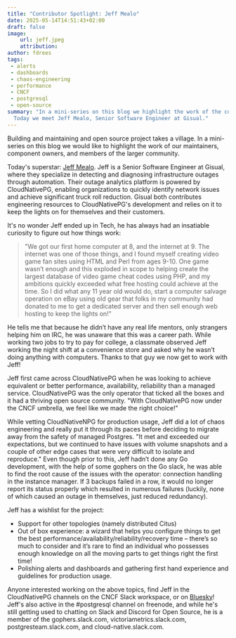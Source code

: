 ```yaml
---
title: "Contributor Spotlight: Jeff Mealo"
date: 2025-05-14T14:51:43+02:00
draft: false
image:
    url: jeff.jpeg
    attribution:
author: fdrees
tags:
 - alerts
 - dashboards
 - chaos-engineering
 - performance
 - CNCF
 - postgresql
 - open-source
summary: "In a mini-series on this blog we highlight the work of the community.
  Today we meet Jeff Mealo, Senior Software Engineer at Gisual."
---
```


Building and maintaining and open source project takes a village. In a
mini-series on this blog we would like to highlight the work of our
maintainers, component owners, and members of the larger community.

Today's superstar: [Jeff Mealo](https://github.com/jmealo/). Jeff is a 
Senior Software Engineer at Gisual, where they specialize in detecting and 
diagnosing infrastructure outages through automation. Their outage analytics 
platform is powered by CloudNativePG, enabling organizations to quickly 
identify network issues and achieve significant truck roll reduction. 
Gisual both contributes engineering resources to CloudNativePG's development 
and relies on it to keep the lights on for themselves and their customers.

It's no wonder Jeff ended up in Tech, he has always had an insatiable 
curiosity to figure out how things work:
> "We got our first home computer at 8, and the internet at 9. The internet 
was one of those things, and I found myself creating video game fan sites 
using HTML and Perl from ages 9-10. One game wasn’t enough and this exploded 
in scope to helping create the largest database of video game cheat codes 
using PHP, and my ambitions quickly exceeded what free hosting could achieve 
at the time. So I did what any 11 year old would do, start a computer salvage 
operation on eBay using old gear that folks in my community had donated to me 
to get a dedicated server and then sell enough web hosting to keep the lights 
on!"

He tells me that because he didn’t have any real life mentors, only strangers 
helping him on IRC, he was unaware that this was a career path. While working 
two jobs to try to pay for college, a classmate observed Jeff working the 
night shift at a convenience store and asked why he wasn’t doing anything with 
computers. Thanks to that guy we now get to work with Jeff! 

Jeff first came across CloudNativePG when he was looking to achieve equivalent 
or better performance, availability, reliability than a managed service. 
CloudNativePG was the only operator that ticked all the boxes and it had a 
thriving open source community. "With CloudNativePG now under the CNCF umbrella, 
we feel like we made the right choice!"

While vetting CloudNativeNPG for production usage, Jeff did a lot of chaos 
engineering and really put it through its paces before deciding to migrate 
away from the safety of managed Postgres. "It met and exceeded our 
expectations, but we continued to have issues with volume snapshots and a 
couple of other edge cases that were very difficult to isolate and reproduce." 
Even though prior to this, Jeff hadn’t done any Go development, with the help 
of some gophers on the Go slack, he was able to find the root cause of the 
issues with the operator: connection handling in the instance manager. 
If 3 backups failed in a row, it would no longer report its status properly 
which resulted in numerous failures (luckily, none of which caused an outage 
in themselves, just reduced redundancy). 

Jeff has a wishlist for the project: 
* Support for other topologies (namely distributed Citus)
* Out of box experience: a wizard that helps you configure things to get the 
best performance/availability/reliability/recovery time – there’s so much to 
consider and it’s rare to find an individual who possesses enough knowledge 
on all the moving parts to get things right the first time!
* Polishing alerts and dashboards and gathering first hand experience and 
guidelines for production usage. 

Anyone interested working on the above topics, find Jeff in the CloudNativePG 
channels on the CNCF Slack workspace, or on [Bluesky](@jmealo.bsky.social)! 
Jeff's also active in the #postgresql channel on freenode, and while he's 
still getting used to chatting on Slack and Discord for Open Source, he is 
a member of the gophers.slack.com, victoriametrics.slack.com, 
postgresteam.slack.com, and cloud-native.slack.com.